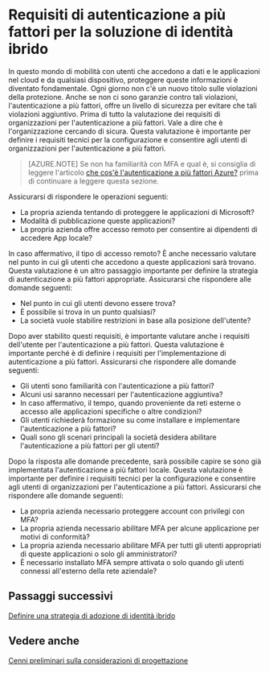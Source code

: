 <properties
    pageTitle="Considerazioni di progettazione identità di distribuzione ibrida di Azure Active Directory - determinare i requisiti di autenticazione a più fattori"
    description="Controllo di accesso condizionato, Azure Active Directory controlla le condizioni specifiche scelto per l'autenticazione dell'utente e prima di consentire l'accesso all'applicazione. Quando sono soddisfatte le condizioni, l'utente viene autenticato e autorizzato ad accedere all'applicazione."
    documentationCenter=""
    services="active-directory"
    authors="femila"
    manager="billmath"
    editor=""/>

<tags
    ms.service="active-directory"
    ms.devlang="na"
    ms.topic="article"
    ms.tgt_pltfrm="na"
    ms.workload="identity" 
    ms.date="08/08/2016"
    ms.author="billmath"/>

# <a name="determine-multi-factor-authentication-requirements-for-your-hybrid-identity-solution"></a>Requisiti di autenticazione a più fattori per la soluzione di identità ibrido

In questo mondo di mobilità con utenti che accedono a dati e le applicazioni nel cloud e da qualsiasi dispositivo, proteggere queste informazioni è diventato fondamentale.  Ogni giorno non c'è un nuovo titolo sulle violazioni della protezione.  Anche se non ci sono garanzie contro tali violazioni, l'autenticazione a più fattori, offre un livello di sicurezza per evitare che tali violazioni aggiuntivo.
Prima di tutto la valutazione dei requisiti di organizzazioni per l'autenticazione a più fattori. Vale a dire che è l'organizzazione cercando di sicura.  Questa valutazione è importante per definire i requisiti tecnici per la configurazione e consentire agli utenti di organizzazioni per l'autenticazione a più fattori.

>[AZURE.NOTE]
Se non ha familiarità con MFA e qual è, si consiglia di leggere l'articolo [che cos'è l'autenticazione a più fattori Azure?](../multi-factor-authentication/multi-factor-authentication.md) prima di continuare a leggere questa sezione.

Assicurarsi di rispondere le operazioni seguenti:

- La propria azienda tentando di proteggere le applicazioni di Microsoft? 
- Modalità di pubblicazione queste applicazioni?
- La propria azienda offre accesso remoto per consentire ai dipendenti di accedere App locale?

In caso affermativo, il tipo di accesso remoto? È anche necessario valutare nel punto in cui gli utenti che accedono a queste applicazioni sarà trovano. Questa valutazione è un altro passaggio importante per definire la strategia di autenticazione a più fattori appropriate. Assicurarsi che rispondere alle domande seguenti:

- Nel punto in cui gli utenti devono essere trova?
- È possibile si trova in un punto qualsiasi?
- La società vuole stabilire restrizioni in base alla posizione dell'utente?

Dopo aver stabilito questi requisiti, è importante valutare anche i requisiti dell'utente per l'autenticazione a più fattori. Questa valutazione è importante perché è di definire i requisiti per l'implementazione di autenticazione a più fattori. Assicurarsi che rispondere alle domande seguenti:

- Gli utenti sono familiarità con l'autenticazione a più fattori?
- Alcuni usi saranno necessari per l'autenticazione aggiuntiva?  
 - In caso affermativo, il tempo, quando proveniente da reti esterne o accesso alle applicazioni specifiche o altre condizioni?
- Gli utenti richiederà formazione su come installare e implementare l'autenticazione a più fattori?
- Quali sono gli scenari principali la società desidera abilitare l'autenticazione a più fattori per gli utenti?

Dopo la risposta alle domande precedente, sarà possibile capire se sono già implementata l'autenticazione a più fattori locale. Questa valutazione è importante per definire i requisiti tecnici per la configurazione e consentire agli utenti di organizzazioni per l'autenticazione a più fattori. Assicurarsi che rispondere alle domande seguenti:

- La propria azienda necessario proteggere account con privilegi con MFA?
- La propria azienda necessario abilitare MFA per alcune applicazione per motivi di conformità?
- La propria azienda necessario abilitare MFA per tutti gli utenti appropriati di queste applicazioni o solo gli amministratori?
- È necessario installato MFA sempre attivata o solo quando gli utenti connessi all'esterno della rete aziendale?


## <a name="next-steps"></a>Passaggi successivi
[Definire una strategia di adozione di identità ibrido](active-directory-hybrid-identity-design-considerations-identity-adoption-strategy.md)


## <a name="see-also"></a>Vedere anche
[Cenni preliminari sulla considerazioni di progettazione](active-directory-hybrid-identity-design-considerations-overview.md)
